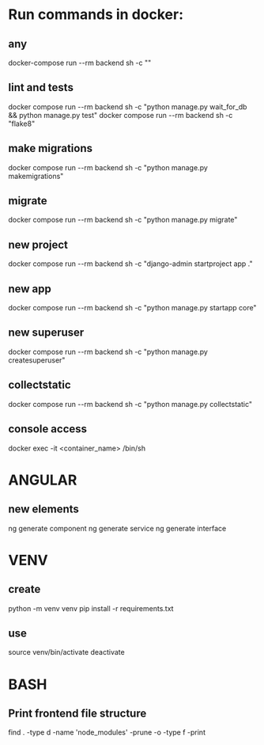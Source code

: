 
# Run commands in docker:
## any
docker-compose run --rm backend sh -c ""
## lint and tests
docker compose run --rm backend sh -c "python manage.py wait_for_db && python manage.py test"
docker compose run --rm backend sh -c "flake8"
## make migrations
docker compose run --rm backend sh -c "python manage.py makemigrations"
## migrate
docker compose run --rm backend sh -c "python manage.py migrate"
## new project
docker compose run --rm backend sh -c "django-admin startproject app ."
## new app
docker compose run --rm backend sh -c "python manage.py startapp core"
## new superuser
docker compose run --rm backend sh -c "python manage.py createsuperuser"
## collectstatic
docker compose run --rm backend sh -c "python manage.py collectstatic"
## console access
docker exec -it <container_name> /bin/sh

# ANGULAR
## new elements
ng generate component <name>
ng generate service <name>
ng generate interface <name>

# VENV
## create
python -m venv venv
pip install -r requirements.txt 
## use
source venv/bin/activate
deactivate

# BASH
## Print frontend file structure
find . -type d -name 'node_modules' -prune -o -type f -print